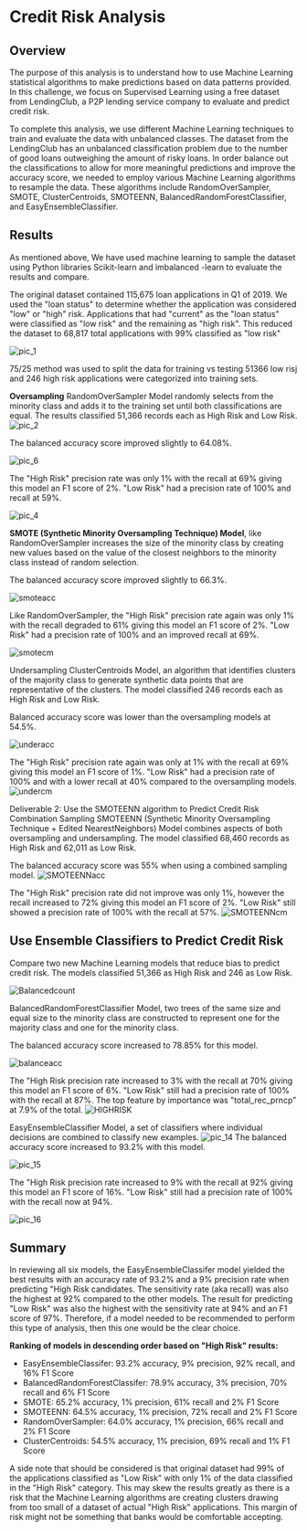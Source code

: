 # Credit Risk Analysis

## Overview
The purpose of this analysis is to understand how to use Machine Learning statistical algorithms to make predictions based on data patterns provided. In this challenge, we focus on Supervised Learning using a free dataset from LendingClub, a P2P lending service company to evaluate and predict credit risk. 

To complete this analysis, we use different Machine Learning techniques to train and evaluate the data with unbalanced classes. The dataset from the LendingClub has an unbalanced classification problem due to the number of good loans outweighing the amount of risky loans. In order balance out the classifications to allow for more meaningful predictions and improve the accuracy score, we needed to employ various Machine Learning algorithms to resample the data. These algorithms include RandomOverSampler, SMOTE, ClusterCentroids, SMOTEENN, BalancedRandomForestClassifier, and EasyEnsembleClassifier.

## Results
As mentioned above, We have used machine learning to sample the dataset using  Python libraries Scikit-learn and imbalanced -learn to evaluate the results and compare.

The original dataset contained 115,675 loan applications in Q1 of 2019. We used the "loan status" to determine whether the application was considered "low" or "high" risk. Applications that had "current" as the "loan status" were classified as "low risk" and the remaining as "high risk". This reduced the dataset to 68,817 total applications with 99% classified as "low risk"

![pic_1](pic_1.jpg)

 75/25 method was used to split the data for training vs testing 51366 low risj and 246 high risk applications were categorized into training sets.
 
**Oversampling**
RandomOverSampler Model randomly selects from the minority class and adds it to the training set until both classifications are equal. The results classified 51,366 records each as High Risk and Low Risk.
![pic_2](pic_2.jpg)

The balanced accuracy score improved slightly to 64.08%.

![pic_6](pic_6.jpg)

The "High Risk" precision rate was only 1% with the recall at 69% giving this model an F1 score of 2%.
"Low Risk" had a precision rate of 100% and recall at 59%.

![pic_4](pic_4.jpg)


**SMOTE (Synthetic Minority Oversampling Technique) Model**, like RandomOverSampler increases the size of the minority class by creating new values based on the value of the closest neighbors to the minority class instead of random selection.



The balanced accuracy score improved slightly to 66.3%.

![smoteacc](pic_5.jpg)

Like RandomOverSampler, the "High Risk" precision rate again was only 1% with the recall degraded to 61% giving this model an F1 score of 2%.
"Low Risk" had a precision rate of 100% and an improved recall at 69%.

![smotecm](pic_7.jpg)


Undersampling
ClusterCentroids Model, an algorithm that identifies clusters of the majority class to generate synthetic data points that are representative of the clusters. The model classified 246 records each as High Risk and Low Risk.

Balanced accuracy score was lower than the oversampling models at 54.5%.

![underacc](pic_8.jpg)

The "High Risk" precision rate again was only at 1% with the recall at 69% giving this model an F1 score of 1%.
"Low Risk" had a precision rate of 100% and with a lower recall at 40% compared to the oversampling models.
![undercm](pic_9.jpg)


Deliverable 2: Use the SMOTEENN algorithm to Predict Credit Risk
Combination Sampling
SMOTEENN (Synthetic Minority Oversampling Technique + Edited NearestNeighbors) Model combines aspects of both oversampling and undersampling. The model classified 68,460 records as High Risk and 62,011 as Low Risk.


The balanced accuracy score was 55% when using a combined sampling model.
![SMOTEENNacc](pic_10.jpg)


The "High Risk" precision rate did not improve was only 1%, however the recall increased to 72% giving this model an F1 score of 2%.
"Low Risk" still showed a precision rate of 100% with the recall at 57%.
![SMOTEENNcm](pic_11.jpg)



## Use Ensemble Classifiers to Predict Credit Risk
Compare two new Machine Learning models that reduce bias to predict credit risk. The models classified 51,366 as High Risk and 246 as Low Risk.

![Balancedcount](pic_12.jpg)

BalancedRandomForestClassifier Model, two trees of the same size and equal size to the minority class are constructed to represent one for the majority class and one for the minority class.

The balanced accuracy score increased to 78.85% for this model.

![balanceacc](pic_13.jpg)

The "High Risk precision rate increased to 3% with the recall at 70% giving this model an F1 score of 6%.
"Low Risk" still had a precision rate of 100% with the recall at 87%.
The top feature by importance was "total_rec_prncp" at 7.9% of the total.
![HIGHRISK](pic_14.jpg)

EasyEnsembleClassifier Model, a set of classifiers where individual decisions are combined to classify new examples.
![pic_14](pic_14.jpg)
The balanced accuracy score increased to 93.2% with this model.

![pic_15](pic_15.jpg)

The "High Risk precision rate increased to 9% with the recall at 92% giving this model an F1 score of 16%.
"Low Risk" still had a precision rate of 100% with the recall now at 94%.

![pic_16](pic_16.jpg)

## Summary
In reviewing all six models, the EasyEnsembleClassifer model yielded the best results with an accuracy rate of 93.2% and a 9% precision rate when predicting "High Risk candidates. The sensitivity rate (aka recall) was also the highest at 92% compared to the other models. The result for predicting "Low Risk" was also the highest with the sensitivity rate at 94% and an F1 score of 97%. Therefore, if a model needed to be recommended to perform this type of analysis, then this one would be the clear choice.

**Ranking of models in descending order based on "High Risk" results:**

* EasyEnsembleClassifer: 93.2% accuracy, 9% precision, 92% recall, and 16% F1 Score
* BalancedRandomForestClassifer: 78.9% accuracy, 3% precision, 70% recall and 6% F1 Score
* SMOTE: 65.2% accuracy, 1% precision, 61% recall and 2% F1 Score
* SMOTEENN: 64.5% accuracy, 1% precision, 72% recall and 2% F1 Score
* RandomOverSampler: 64.0% accuracy, 1% precision, 66% recall and 2% F1 Score
* ClusterCentroids: 54.5% accuracy, 1% precision, 69% recall and 1% F1 Score

A side note that should be considered is that original dataset had 99% of the applications classified as "Low Risk" with only 1% of the data classified in the "High Risk" category. This may skew the results greatly as there is a risk that the Machine Learning algorithms are creating clusters drawing from too small of a dataset of actual "High Risk" applications. This margin of risk might not be something that banks would be comfortable accepting.
